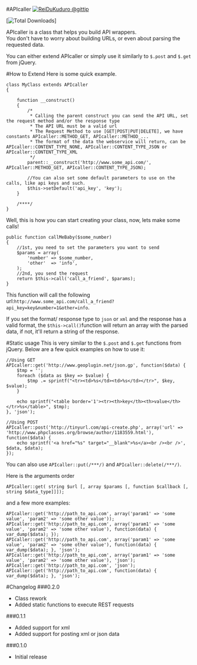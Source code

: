 #APIcaller <a href="https://www.gittip.com/ReiDuKuduro/" target="__blank" alt="ReiDuKuduro @gittip" ><img alt="ReiDuKuduro @gittip" src="http://bottlepy.org/docs/dev/_static/Gittip.png" /></a>

[![Total Downloads](https://poser.pugx.org/masnathan/api-caller/downloads.png)]

APIcaller is a class that helps you build API wrappers.  
You don't have to worry about building URLs, or even about parsing the requested data.

You can either extend APIcaller or simply use it similarly to ```$.post``` and ```$.get``` from jQuery.

#How to Extend
Here is some quick example.

    class MyClass extends APIcaller
	{

		function __construct()
		{
		    /*
		     * Calling the parent construct you can send the API URL, set the request method and/or the response type
		     * The API URL must be a valid url
        	 * The Request Method to use [GET|POST|PUT|DELETE], we have constants APIcaller::METHOD_GET, APIcaller::METHOD_...
        	 * The format of the data the webservice will return, can be APIcaller::CONTENT_TYPE_NONE, APIcaller::CONTENT_TYPE_JSON or APIcaller::CONTENT_TYPE_XML
		     */
			parent::__construct('http://www.some_api.com/', APIcaller::METHOD_GET, APIcaller::CONTENT_TYPE_JSON);
			
			//You can also set some default parameters to use on the calls, like api keys and such.
			$this->setDefault('api_key', 'key');
		}
		
		/****/
	}

Well, this is how you can start creating your class, now, lets make some calls!

    public function callMeBaby($some_number)
    {   
        //1st, you need to set the parameters you want to send
        $params = array(
            'number' => $some_number,
            'other'  => 'info',
        );
        //2nd, you send the request
        return $this->call('call_a_friend', $params);
    }

This function will call the following url:```http://www.some_api.com/call_a_friend?api_key=key&number=1&other=info```.

If you set the format/ response type to ```json``` or ```xml``` and the response has a valid format, the ```$this->call()```function will return an array with the parsed data, if not, it'll return a string of the response.

#Static usage
This is very similar to the ```$.post``` and ```$.get``` functions from jQuery. Below are a few quick examples on how to use it:
    
    //Using GET
    APIcaller::get('http://www.geoplugin.net/json.gp', function($data) {
	    $tmp = '';
    	foreach ($data as $key => $value) {
	    	$tmp .= sprintf("<tr><td>%s</td><td>%s</td></tr>", $key, $value);
    	}

	    echo sprintf("<table border='1'><tr><th>key</th><th>value</th></tr>%s</table>", $tmp);
    }, 'json');

    //Using POST
    APIcaller::post('http://tinyurl.com/api-create.php', array('url' => 'http://www.phpclasses.org/browse/author/1183559.html'), function($data) {
    	echo sprintf('<a href="%s" target="__blank">%s</a><br /><br />', $data, $data);
    });

You can also use ```APIcaller::put(/***/)``` and ```APIcaller::delete(/***/)```.

Here is the arguments order
    
    APIcaller::get( string $url [, array $params [, function $callback [, string $data_type]]]);
    
and a few more examples:

    APIcaller::get('http://path_to_api.com', array('param1' => 'some value', 'param2' => 'some other value'));
	APIcaller::get('http://path_to_api.com', array('param1' => 'some value', 'param2' => 'some other value'), function(data) { var_dump($data); });
	APIcaller::get('http://path_to_api.com', array('param1' => 'some value', 'param2' => 'some other value'), function(data) { var_dump($data); }, 'json');
	APIcaller::get('http://path_to_api.com', array('param1' => 'some value', 'param2' => 'some other value'), 'json');
	APIcaller::get('http://path_to_api.com', 'json');
    APIcaller::get('http://path_to_api.com', function(data) { var_dump($data); }, 'json');
    
#Changelog
###0.2.0
* Class rework
* Added static functions to execute REST requests

###0.1.1
* Added support for xml  
* Added support for posting xml or json data  

###0.1.0
* Initial release
